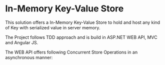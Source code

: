 # In-Memory Key-Value Store
This solution offers a In-Memory Key-Value Store to hold and host any kind of Key with serialized value in server memory. 

The Project follows TDD approach and is build in ASP.NET WEB API, MVC and Angular JS.

The WEB API offers following Concurrent Store Operations in an asynchronous manner:
